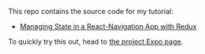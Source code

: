 This repo contains the source code for my tutorial:

* [Managing State in a React-Navigation App with Redux](https://medium.com/@biz84/managing-state-in-a-react-navigation-app-with-redux-6d0b680fb595)

To quickly try this out, head to [the project Expo page](https://expo.io/@bizz84/redux-navigation).
